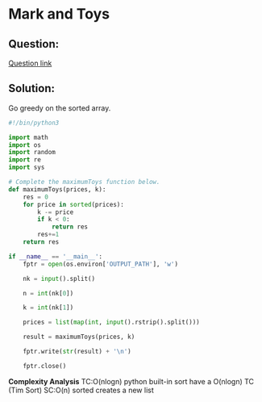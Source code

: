 # Mark and Toys


## Question:

[Question link](https://www.hackerrank.com/challenges/mark-and-toys/problem?h_l=interview&playlist_slugs%5B%5D%5B%5D=interview-preparation-kit&playlist_slugs%5B%5D%5B%5D=sorting&isFullScreen=true&h_r=next-challenge&h_v=zen)



## Solution:
Go greedy on the sorted array.

```python
#!/bin/python3

import math
import os
import random
import re
import sys

# Complete the maximumToys function below.
def maximumToys(prices, k):
    res = 0
    for price in sorted(prices):
        k -= price
        if k < 0:
            return res
        res+=1
    return res

if __name__ == '__main__':
    fptr = open(os.environ['OUTPUT_PATH'], 'w')

    nk = input().split()

    n = int(nk[0])

    k = int(nk[1])

    prices = list(map(int, input().rstrip().split()))

    result = maximumToys(prices, k)

    fptr.write(str(result) + '\n')

    fptr.close()

```
**Complexity Analysis**
TC:O(nlogn) python built-in sort have a O(nlogn) TC (Tim Sort)
SC:O(n) sorted creates a new list